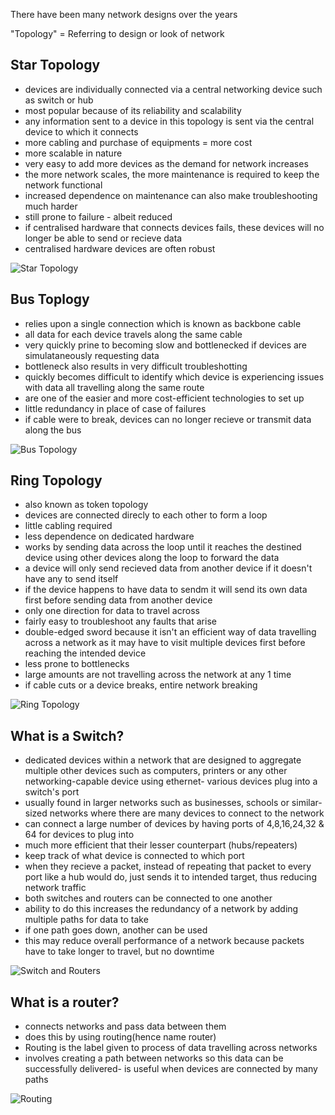 There have been many network designs over the years

"Topology" = Referring to design or look of network 

## Star Topology

- devices are individually connected via a central networking device such as switch or hub
- most popular because of its reliability and scalability
- any information sent to a device in this topology is sent via the central device to which it connects
- more cabling and purchase of equipments = more cost
- more scalable in nature
- very easy to add more devices as the demand for network increases
- the more network scales, the more maintenance is required to keep the network functional
- increased dependence on maintenance can also make troubleshooting much harder
- still prone to failure - albeit reduced
- if centralised hardware that connects devices fails, these devices will no longer be able to send or recieve data
- centralised hardware devices are often robust

![Star Topology](https://assets.tryhackme.com/additional/networking-fundamentals/intro-to-lan/star.png)


## Bus Toplogy

- relies upon a single connection which is known as backbone cable
- all data for each device travels along the same cable
- very quickly prine to becoming slow and bottlenecked if devices are simulataneously requesting data
- bottleneck also results in very difficult troubleshotting 
- quickly becomes difficult to identify which device is experiencing issues with data all travelling along the same route
- are one of the easier and more cost-efficient technologies to set up
- little redundancy in place of case of failures
- if cable were to break, devices can no longer recieve or transmit data along the bus

![Bus Topology](https://assets.tryhackme.com/additional/networking-fundamentals/intro-to-lan/bus.png)


## Ring Topology

- also known as token topology
- devices are connected direcly to each other to form a loop
- little cabling required
- less dependence on dedicated hardware 
- works by sending data across the loop until it reaches the destined device using other devices along the loop to forward the data
- a device will only send recieved data from another device if it doesn't have any to send itself
- if the device happens to have data to sendm it will send its own data first before sending data from another device
- only one direction for data to travel across 
- fairly easy to troubleshoot any faults that arise
- double-edged sword because it isn't an efficient way of data travelling across a network as it may have to visit multiple devices first before reaching the intended device
- less prone to bottlenecks
- large amounts are not travelling across the network at any 1 time
- if cable cuts or a device breaks, entire network breaking

![Ring Topology](https://assets.tryhackme.com/additional/networking-fundamentals/intro-to-lan/ring.png)

## What is a Switch?

- dedicated devices within a network that are designed to aggregate multiple other devices such as computers, printers or any other networking-capable device using ethernet- various devices plug into a switch's port
- usually found in larger networks such as businesses, schools or similar-sized networks where there are many devices to connect to the network
- can connect a large number of devices by having ports of 4,8,16,24,32 & 64 for devices to plug into
- much more efficient that their lesser counterpart (hubs/repeaters)
- keep track of what device is connected to which port
- when they recieve a packet, instead of repeating that packet to every port like a hub would do, just sends it to intended target, thus reducing network traffic
- both switches and routers can be connected to one another
- ability to do this increases the redundancy of a network by adding multiple paths for data to take
- if one path goes down, another can be used
- this may reduce overall performance of a network because packets have to take longer to travel, but no downtime

![Switch and Routers](https://assets.tryhackme.com/additional/networking-fundamentals/intro-to-lan/switches.png)
## What is a router?
 
- connects networks and pass data between them
- does this by using routing(hence name router)
- Routing is the label given to process of data travelling across networks
- involves creating a path between networks so this data can be successfully delivered- is useful when devices are connected by many paths

![Routing](https://assets.tryhackme.com/additional/networking-fundamentals/intro-to-networking/what-is-the-internet/routing2.png)

